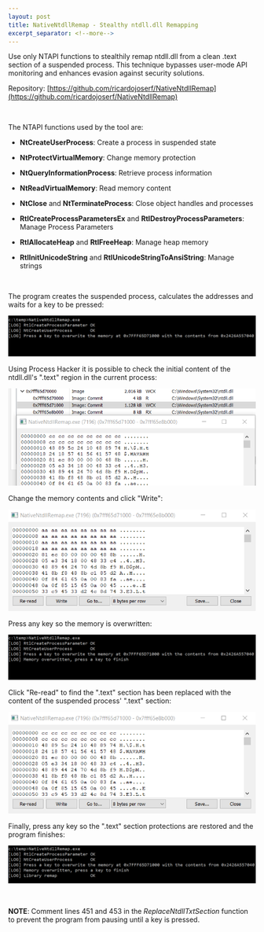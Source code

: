 ```yaml
---
layout: post
title: NativeNtdllRemap - Stealthy ntdll.dll Remapping
excerpt_separator: <!--more-->
---
```


Use only NTAPI functions to stealthily remap ntdll.dll from a clean .text section of a suspended process. This technique bypasses user-mode API monitoring and enhances evasion against security solutions.


<!--more-->

Repository: [https://github.com/ricardojoserf/NativeNtdllRemap](https://github.com/ricardojoserf/NativeNtdllRemap)

<br>

The NTAPI functions used by the tool are:

- **NtCreateUserProcess**: Create a process in suspended state

- **NtProtectVirtualMemory**: Change memory protection

- **NtQueryInformationProcess**: Retrieve process information 

- **NtReadVirtualMemory**: Read memory content

- **NtClose** and **NtTerminateProcess**: Close object handles and processes

- **RtlCreateProcessParametersEx** and **RtlDestroyProcessParameters**: Manage Process Parameters

- **RtlAllocateHeap** and **RtlFreeHeap**: Manage heap memory

- **RtlInitUnicodeString** and **RtlUnicodeStringToAnsiString**: Manage strings

<br>

The program creates the suspended process, calculates the addresses and waits for a key to be pressed:

![img1](https://raw.githubusercontent.com/ricardojoserf/ricardojoserf.github.io/refs/heads/master/images/nativedllremap/Screenshot_1.png)

Using Process Hacker it is possible to check the initial content of the ntdll.dll's ".text" region in the current process:

![img2](https://raw.githubusercontent.com/ricardojoserf/ricardojoserf.github.io/refs/heads/master/images/nativedllremap/Screenshot_2.png)

Change the memory contents and click "Write":

![img3](https://raw.githubusercontent.com/ricardojoserf/ricardojoserf.github.io/refs/heads/master/images/nativedllremap/Screenshot_3.png)

Press any key so the memory is overwritten:

![img4](https://raw.githubusercontent.com/ricardojoserf/ricardojoserf.github.io/refs/heads/master/images/nativedllremap/Screenshot_4.png)

Click "Re-read" to find the ".text" section has been replaced with the content of the suspended process' ".text" section:

![img5](https://raw.githubusercontent.com/ricardojoserf/ricardojoserf.github.io/refs/heads/master/images/nativedllremap/Screenshot_5.png)

Finally, press any key so the ".text" section protections are restored and the program finishes: 

![img6](https://raw.githubusercontent.com/ricardojoserf/ricardojoserf.github.io/refs/heads/master/images/nativedllremap/Screenshot_6.png)

<br>

**NOTE**: Comment lines 451 and 453 in the *ReplaceNtdllTxtSection* function to prevent the program from pausing until a key is pressed.

<br>
